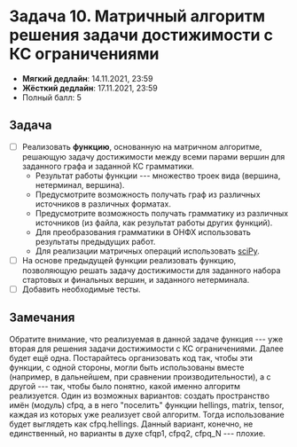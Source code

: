 # Задача 10. Матричный алгоритм решения задачи достижимости с КС ограничениями

* **Мягкий дедлайн**: 14.11.2021, 23:59
* **Жёсткий дедлайн**: 17.11.2021, 23:59
* Полный балл: 5

## Задача

- [ ] Реализовать **функцию**, основанную на матричном алгоритме, решающую задачу достижимости между всеми парами вершин для заданного графа и заданной КС грамматики.
  - Результат работы функции --- множество троек вида (вершина, нетерминал, вершина).
  - Предусмотрите возможность получать граф из различных источников в различных форматах.
  - Предусмотрите возможность получать грамматику из различных источников (из файла, как результат работы других функций).
  - Для преобразования грамматики в ОНФХ использовать результаты предыдущих работ.
  - Для реализации матричных операций использовать [sciPy](https://docs.scipy.org/doc/scipy/reference/sparse.html).
- [ ] На основе предыдущей функции реализовать функцию, позволяющую решать задачу достижимости для заданного набора стартовых и финальных вершин, и заданного нетерминала.
- [ ] Добавить необходимые тесты.

## Замечания

Обратите внимание, что реализуемая в данной задаче функция --- уже вторая для решения задачи достижимости с КС ограничениями. Далее будет ещё одна. Постарайтесь организовать код так, чтобы эти функции, с одной стороны, могли быть использованы вместе (например, в дальнейшем, при сравнении производительности), а с другой --- так, чтобы было понятно, какой именно алгоритм реализуется. Один из возможных вариантов: создать пространство имён (модуль)  cfpq, а в него "поселить" функции hellings, matrix, tensor, каждая из которых уже реализует свой алгоритм. Тогда использование будет выглядеть как cfpq.hellings. Данный вариант, конечно, не единственный, но варианты в духе cfqp1, cfpq2, cfpq_N --- плохие.
